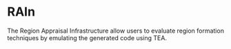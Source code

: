 RAIn
====

The Region Appraisal Infrastructure allow users to evaluate region formation techniques by emulating the generated code using TEA.
